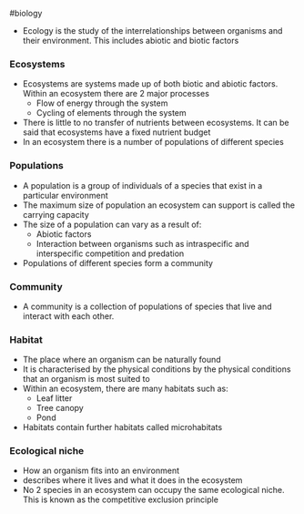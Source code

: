 #biology
- Ecology is the study of the interrelationships between organisms and their environment. This includes abiotic and biotic factors
### Ecosystems
- Ecosystems are systems made up of both biotic and abiotic factors. Within an ecosystem there are 2 major processes
    - Flow of energy through the system
    - Cycling of elements through the system
- There is little to no transfer of nutrients between ecosystems. It can be said that ecosystems have a fixed nutrient budget
- In an ecosystem there is a number of populations of different species

### Populations
- A population is a group of individuals of a species that exist in a particular environment
- The maximum size of population an ecosystem can support is called the carrying capacity
- The size of a population can vary as a result of:
    - Abiotic factors
    - Interaction between organisms such as intraspecific and interspecific competition and predation
- Populations of different species form a community

### Community
- A community is a collection of populations of species that live and interact with each other.

### Habitat
- The place where an organism can be naturally found
- It is characterised by the physical conditions by the physical conditions that an organism is most suited to
- Within an ecosystem, there are many habitats such as:
    - Leaf litter
    - Tree canopy
    - Pond
- Habitats contain further habitats called microhabitats

### Ecological niche
- How an organism fits into an environment
- describes where it lives and what it does in the ecosystem 
- No 2 species in an ecosystem can occupy the same ecological niche. This is known as the competitive exclusion principle

